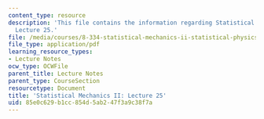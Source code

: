 ```yaml
---
content_type: resource
description: 'This file contains the information regarding Statistical Mechanics II:
  Lecture 25.'
file: /media/courses/8-334-statistical-mechanics-ii-statistical-physics-of-fields-spring-2014/85e0c629b1cc854d5ab247f3a9c38f7a_MIT8_334S14_Lec25.pdf
file_type: application/pdf
learning_resource_types:
- Lecture Notes
ocw_type: OCWFile
parent_title: Lecture Notes
parent_type: CourseSection
resourcetype: Document
title: 'Statistical Mechanics II: Lecture 25'
uid: 85e0c629-b1cc-854d-5ab2-47f3a9c38f7a
---
```

